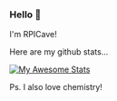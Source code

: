 ### Hello 
I'm RPICave!

Here are my github stats...

[![My Awesome Stats](https://awesome-github-stats.azurewebsites.net/user-stats/RPICave?cardType=octocat&theme=prussian)](https://git.io/awesome-stats-card)

Ps. I also love chemistry!
